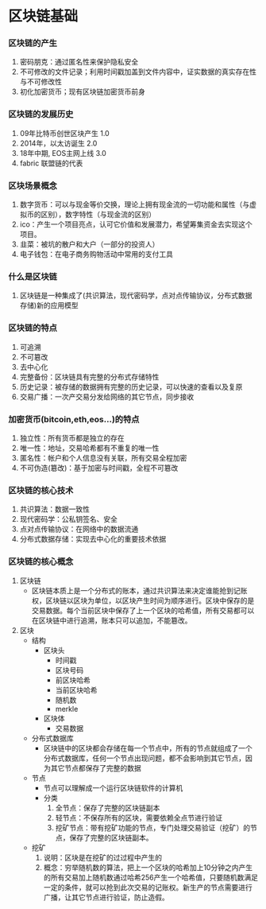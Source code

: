 # 区块链基础

### 区块链的产生
1. 密码朋克：通过匿名性来保护隐私安全
2. 不可修改的文件记录；利用时间戳加盖到文件内容中，证实数据的真实存在性与不可修改性
3. 初化加密货币；现有区块链加密货币前身



### 区块链的发展历史 

1. 09年比特币创世区块产生  1.0
2. 2014年，以太访诞生  2.0
3. 18年中期, EOS主网上线  3.0
4. fabric 联盟链的代表


### 区块场景概念

1. 数字货币：可以与现金等价交换，理论上拥有现金流的一切功能和属性（与虚拟币的区别），数字特性（与现金流的区别）
2. ico：产生一个项目亮点，认可它价值和发展潜力，希望筹集资金去实现这个项目。
3. 韭菜：被坑的散户和大户（一部分的投资人）
4. 电子钱包：在电子商务购物活动中常用的支付工具

### 什么是区块链

1. 区块链是一种集成了(共识算法，现代密码学，点对点传输协议，分布式数据存储)新的应用模型



### 区块链的特点

1. 可追溯
2. 不可簒改
3. 去中心化
4. 完整备份：区块链具有完整的分布式存储特性
5. 历史记录：被存储的数据拥有完整的历史记录，可以快速的查看以及复原
6. 交易广播：一次产交易分发给网络的其它节点，同步接收



### 加密货币(bitcoin,eth,eos...)的特点

1. 独立性：所有货币都是独立的存在
2. 唯一性：地址，交易哈希都有不重复的唯一性
3. 匿名性：帐户和个人信息没有关联，所有交易全程加密
4. 不可伪造(簒改)：基于加密与时间戳，全程不可簒改


### 区块链的核心技术

1. 共识算法：数据一致性
2. 现代密码学：公私钥签名、安全
3. 点对点传输协议：在网络中的数据流通
4. 分布式数据存储：实现去中心化的重要技术依据



### 区块链的核心概念

1. 区块链
    * 区块链本质上是一个分布式的账本，通过共识算法来决定谁能抢到记账权，区块链以区块为单位，以区块产生时间为顺序进行。区块中保存的是交易数据。每个当前区块中保存了上一个区块的哈希值，所有交易都可以在区块链中进行追溯，账本只可以追加，不能簒改。
2. 区块
    * 结构
        - 区块头
            + 时间戳
            + 区块号码
            + 前区块哈希
            + 当前区块哈希
            + 随机数
            + merkle
        - 区块体
            + 交易数据
    * 分布式数据库
        - 区块链中的区块都会存储在每一个节点中，所有的节点就组成了一个分布式数据库，任何一个节点出现问题，都不会影响到其它节点，因为其它节点都保存了完整的数据
    * 节点
        - 节点可以理解成一个运行区块链软件的计算机
        - 分类
            1. 全节点：保存了完整的区块链副本
            2. 轻节点：不保存所有的区块，需要依赖全点节进行验证
            3. 挖矿节点：带有挖矿功能的节点，专门处理交易验证（挖矿）的节点，保存了完整的区块链副本。
    * 挖矿
        1. 说明：区块是在挖矿的过过程中产生的
        2. 概念：穷举随机数的算法，把上一个区块的哈希加上10分钟之内产生的所有交易加上随机数通过哈希256产生一个哈希值，只要随机数满足一定的条件，就可以抢到此次交易的记账权。新生产的节点需要进行广播，让其它节点进行验证，防止造假。







































